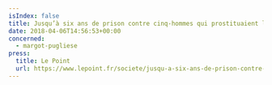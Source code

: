 ```yaml
---
isIndex: false
title: Jusqu’à six ans de prison contre cinq-hommes qui prostituaient leurs copines
date: 2018-04-06T14:56:53+00:00
concerned:
  - margot-pugliese
press:
  title: Le Point
  url: https://www.lepoint.fr/societe/jusqu-a-six-ans-de-prison-contre-cinq-hommes-qui-prostituaient-leurs-copines-06-04-2018-2208748_23.php
---
```

